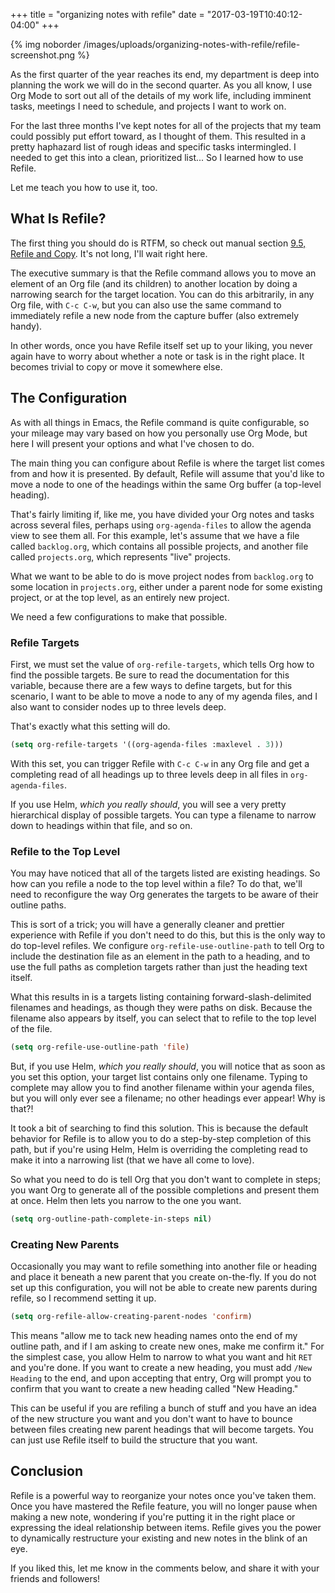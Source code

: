 +++
title = "organizing notes with refile"
date = "2017-03-19T10:40:12-04:00"
+++

{% img noborder /images/uploads/organizing-notes-with-refile/refile-screenshot.png %}

As the first quarter of the year reaches its end, my department is deep into
planning the work we will do in the second quarter. As you all know, I use Org
Mode to sort out all of the details of my work life, including imminent tasks,
meetings I need to schedule, and projects I want to work on.

For the last three months I've kept notes for all of the projects that my team
could possibly put effort toward, as I thought of them. This resulted in a
pretty haphazard list of rough ideas and specific tasks intermingled. I needed
to get this into a clean, prioritized list... So I learned how to use Refile.

Let me teach you how to use it, too.<!--more-->

## What Is Refile?

The first thing you should do is RTFM, so check out manual section [9.5, Refile
and Copy][refile]. It's not long, I'll wait right here.

[refile]: http://orgmode.org/manual/Refile-and-copy.html

The executive summary is that the Refile command allows you to move an element
of an Org file (and its children) to another location by doing a narrowing
search for the target location. You can do this arbitrarily, in any Org file,
with `C-c C-w`, but you can also use the same command to immediately refile a
new node from the capture buffer (also extremely handy).

In other words, once you have Refile itself set up to your liking, you never
again have to worry about whether a note or task is in the right place. It
becomes trivial to copy or move it somewhere else.

## The Configuration

As with all things in Emacs, the Refile command is quite configurable, so your
mileage may vary based on how you personally use Org Mode, but here I will
present your options and what I've chosen to do.

The main thing you can configure about Refile is where the target list comes
from and how it is presented. By default, Refile will assume that you'd like to
move a node to one of the headings within the same Org buffer (a top-level
heading).

That's fairly limiting if, like me, you have divided your Org notes and tasks
across several files, perhaps using `org-agenda-files` to allow the agenda view
to see them all. For this example, let's assume that we have a file called
`backlog.org`, which contains all possible projects, and another file called
`projects.org`, which represents "live" projects.

What we want to be able to do is move project nodes from `backlog.org` to some
location in `projects.org`, either under a parent node for some existing
project, or at the top level, as an entirely new project.

We need a few configurations to make that possible.

### Refile Targets

First, we must set the value of `org-refile-targets`, which tells Org how to
find the possible targets. Be sure to read the documentation for this variable,
because there are a few ways to define targets, but for this scenario, I want to
be able to move a node to any of my agenda files, and I also want to consider
nodes up to three levels deep.

That's exactly what this setting will do.

```cl
(setq org-refile-targets '((org-agenda-files :maxlevel . 3)))
```

With this set, you can trigger Refile with `C-c C-w` in any Org file and get a
completing read of all headings up to three levels deep in all files in
`org-agenda-files`.

If you use Helm, _which you really should_, you will see a very pretty
hierarchical display of possible targets. You can type a filename to narrow down
to headings within that file, and so on.

### Refile to the Top Level

You may have noticed that all of the targets listed are existing headings. So
how can you refile a node to the top level within a file? To do that, we'll need
to reconfigure the way Org generates the targets to be aware of their outline
paths.

This is sort of a trick; you will have a generally cleaner and prettier
experience with Refile if you don't need to do this, but this is the only way to
do top-level refiles. We configure `org-refile-use-outline-path` to tell Org to
include the destination file as an element in the path to a heading, and to use
the full paths as completion targets rather than just the heading text itself.

What this results in is a targets listing containing forward-slash-delimited
filenames and headings, as though they were paths on disk. Because the filename
also appears by itself, you can select that to refile to the top level of the
file.

```cl
(setq org-refile-use-outline-path 'file)
```

But, if you use Helm, _which you really should_, you will notice that as soon as
you set this option, your target list contains only one filename. Typing to
complete may allow you to find another filename within your agenda files, but
you will only ever see a filename; no other headings ever appear! Why is that?!

It took a bit of searching to find this solution. This is because the default
behavior for Refile is to allow you to do a step-by-step completion of this
path, but if you're using Helm, Helm is overriding the completing read to make
it into a narrowing list (that we have all come to love).

So what you need to do is tell Org that you don't want to complete in steps; you
want Org to generate all of the possible completions and present them at
once. Helm then lets you narrow to the one you want.

```cl
(setq org-outline-path-complete-in-steps nil)
```

### Creating New Parents

Occasionally you may want to refile something into another file or heading and
place it beneath a new parent that you create on-the-fly. If you do not set up
this configuration, you will not be able to create new parents during refile, so
I recommend setting it up.

```cl
(setq org-refile-allow-creating-parent-nodes 'confirm)
```

This means "allow me to tack new heading names onto the end of my outline path,
and if I am asking to create new ones, make me confirm it." For the simplest
case, you allow Helm to narrow to what you want and hit `RET` and you're
done. If you want to create a new heading, you must add `/New Heading` to the
end, and upon accepting that entry, Org will prompt you to confirm that you want
to create a new heading called "New Heading."

This can be useful if you are refiling a bunch of stuff and you have an idea of
the new structure you want and you don't want to have to bounce between files
creating new parent headings that will become targets. You can just use Refile
itself to build the structure that you want.

## Conclusion

Refile is a powerful way to reorganize your notes once you've taken them. Once
you have mastered the Refile feature, you will no longer pause when making a new
note, wondering if you're putting it in the right place or expressing the
ideal relationship between items. Refile gives you the power to dynamically
restructure your existing and new notes in the blink of an eye.

If you liked this, let me know in the comments below, and share it with your
friends and followers!
